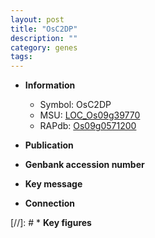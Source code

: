 ```yaml
---
layout: post
title: "OsC2DP"
description: ""
category: genes
tags: 
---
```


* **Information**  
    + Symbol: OsC2DP  
    + MSU: [LOC_Os09g39770](http://rice.uga.edu/cgi-bin/ORF_infopage.cgi?orf=LOC_Os09g39770)  
    + RAPdb: [Os09g0571200](http://rapdb.dna.affrc.go.jp/viewer/gbrowse_details/irgsp1?name=Os09g0571200)  

* **Publication**  

* **Genbank accession number**  

* **Key message**  

* **Connection**  

[//]: # * **Key figures**  


